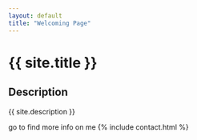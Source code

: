 ```yaml
---
layout: default
title: "Welcoming Page" 
---
```

# {{ site.title }}
## Description
{{ site.description }}

go to find more info on me {% include contact.html %}
